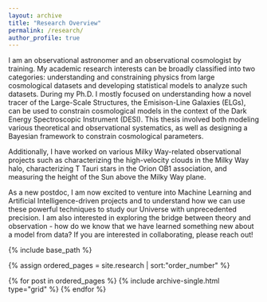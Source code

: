 ```yaml
---
layout: archive
title: "Research Overview"
permalink: /research/
author_profile: true
---
```


I am an observational astronomer and an observational cosmologist by training. My academic research interests can be broadly classified into two categories: understanding and constraining physics from large cosmological datasets and developing statistical models to analyze such datasets. During my Ph.D. I mostly focused on understanding how a novel tracer of the Large-Scale Structures, the Emisison-Line Galaxies (ELGs), can be used to constrain cosmological models in the context of the Dark Energy Spectroscopic Instrument (DESI). This thesis involved both modeling various theoretical and observational systematics, as well as designing a Bayesian framework to constrain cosmological parameters. 

Additionally, I have worked on various Milky Way-related observational projects such as characterizing the high-velocity clouds in the Milky Way halo, characterizing T Tauri stars in the Orion OB1 association, and measuring the height of the Sun above the Milky Way plane. 

As a new postdoc, I am now excited to venture into Machine Learning and Artificial Intelligence-driven projects and to understand how we can use these powerful techniques to study our Universe with unprecedented precision. I am also interested in exploring the bridge between theory and observation - how do we know that we have learned something new about a model from data? If you are interested in collaborating, please reach out! 

<nbsp>

{% include base_path %}

{% assign ordered_pages = site.research | sort:"order_number" %}

{% for post in ordered_pages %}
  {% include archive-single.html type="grid" %}
{% endfor %}

